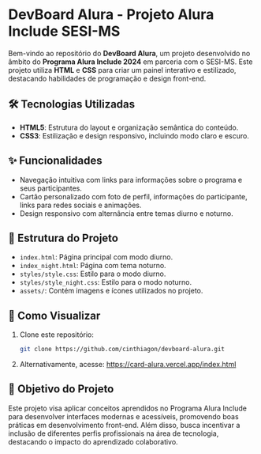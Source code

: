 # DevBoard Alura - Projeto Alura Include SESI-MS

Bem-vindo ao repositório do **DevBoard Alura**, um projeto desenvolvido no âmbito do **Programa Alura Include 2024** em parceria com o SESI-MS. Este projeto utiliza **HTML** e **CSS** para criar um painel interativo e estilizado, destacando habilidades de programação e design front-end.

## 🛠 Tecnologias Utilizadas
- **HTML5**: Estrutura do layout e organização semântica do conteúdo.
- **CSS3**: Estilização e design responsivo, incluindo modo claro e escuro.

## ✨ Funcionalidades
- Navegação intuitiva com links para informações sobre o programa e seus participantes.
- Cartão personalizado com foto de perfil, informações do participante, links para redes sociais e animações.
- Design responsivo com alternância entre temas diurno e noturno.

## 🌟 Estrutura do Projeto
- `index.html`: Página principal com modo diurno.
- `index_night.html`: Página com tema noturno.
- `styles/style.css`: Estilo para o modo diurno.
- `styles/style_night.css`: Estilo para o modo noturno.
- `assets/`: Contém imagens e ícones utilizados no projeto.

## 🚀 Como Visualizar
1. Clone este repositório:
   ```bash
   git clone https://github.com/cinthiagon/devboard-alura.git

2. Alternativamente, acesse: https://card-alura.vercel.app/index.html

## 🎯 Objetivo do Projeto
Este projeto visa aplicar conceitos aprendidos no Programa Alura Include para desenvolver interfaces modernas e acessíveis, promovendo boas práticas em desenvolvimento front-end.
Além disso, busca incentivar a inclusão de diferentes perfis profissionais na área de tecnologia, destacando o impacto do aprendizado colaborativo.
